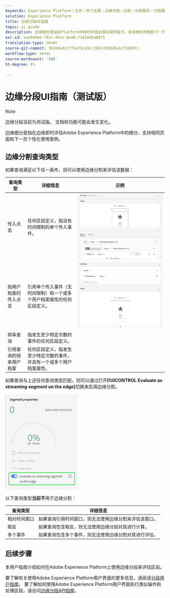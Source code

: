 ```yaml
---
keywords: Experience Platform；主页；热门主题；边缘分割；分割；分割服务；分割服务；用户界面指南；流边缘；
solution: Experience Platform
title: 边缘分段UI指南
topic: ui guide
description: 边缘细分是指在Platform中即时评估边缘区段的能力，支持相同页面和下一页个性化使用案例。
exl-id: eae948e6-741c-45ce-8e40-73d10d5a88f1
translation-type: tm+mt
source-git-commit: 36169a42c7f6a73ca9cc165cd338d6a1cf245bfc
workflow-type: tm+mt
source-wordcount: '348'
ht-degree: 4%

---
```


# 边缘分段UI指南（测试版）

>[!NOTE]
>
>边缘分段当前为测试版。 文档和功能可能会发生变化。

边缘细分是指在边缘即时评估Adobe Experience Platform中的细分，支持相同页面和下一页个性化使用案例。

## 边缘分割查询类型

如果查询满足以下任一条件，则可以使用边缘分割来评估该数据：

| 查询类型 | 详细信息 | 示例 |
| ---------- | ------- | ------- |
| 传入点击 | 任何区段定义，指没有时间限制的单个传入事件。 | ![](../images/ui/edge-segmentation/incoming-hit.png) |
| 指用户档案的传入点击 | 引用单个传入事件（无时间限制）和一个或多个用户档案属性的任何区段定义。 | ![](../images/ui/edge-segmentation/profile-hit.png) |
| 频率查询 | 指发生至少特定次数的事件的任何区段定义。 |  |
| 引用查询的频率用户档案 | 任何区段定义，指发生至少特定次数的事件，并具有一个或多个用户档案属性。 |  |

如果查询与上述任何查询类型匹配，则可以通过打开&#x200B;**[!UICONTROL Evaluate as streaming segment on the edge]**&#x200B;切换来启用边缘分割。

![](../images/ui/edge-segmentation/mark-on-edge.png)

以下查询类型&#x200B;**当前不**&#x200B;用于边缘分割：

| 查询类型 | 详细信息 |
| ---------- | ------- |
| 相对时间窗口 | 如果查询引用时间窗口，则无法使用边缘分割来评估该窗口。 |
| 取反 | 如果查询包含取反，则无法使用边缘分段对其进行计算。 |
| 多个事件 | 如果查询包含多个事件，则无法使用边缘分割对其进行评估。 |

## 后续步骤

本用户指南介绍如何在Adobe Experience Platform上使用边缘分段来评估区段。

要了解有关使用Adobe Experience Platform用户界面的更多信息，请阅读[分段用户指南](./overview.md)。 要了解如何使用Adobe Experience Platform用户界面执行类似操作和处理区段，请访问[边缘分段API指南](../api/edge-segmentation.md)。
